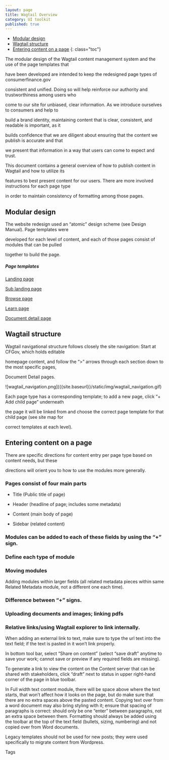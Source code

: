 ```yaml
---
layout: page
title: Wagtail Overview
category: UI toolkit
published: true
---
```


- [Modular design](#modular_design)
- [Wagtail structure](#wagtail_structure)
- [Entering content on a page](#entering_content)
 {: class="toc"}
 
<p>The modular design of the Wagtail content management system and the use of the page templates that 

have been developed are intended to keep the redesigned page types of consumerfinance.gov 

consistent and unified. Doing so will help reinforce our authority and trustworthiness among users who 

come to our site for unbiased, clear information. As we introduce ourselves to consumers and help to 

build a brand identity, maintaining content that is clear, consistent, and readable is important, as it 

builds confidence that we are diligent about ensuring that the content we publish is accurate and that 

we present that information in a way that users can come to expect and trust.</p>


<p>This document contains a general overview of how to publish content in Wagtail and how to utilize its 

features to best present content for our users. There are more involved instructions for each page type 

in order to maintain consistency of formatting among those pages.</p>

 
<h2 id="modular_design">Modular design</h2>

<div class="content-67 content-first">
 
<p>The website redesign used an “atomic” design scheme (see Design Manual). Page templates were

developed for each level of content, and each of those pages consist of modules that can be pulled 

together to build the page.</p>
</div>

<div class="content-33 content-last">

##### Page templates

[Landing page]()

[Sub landing page]()

[Browse page]()

[Learn page]()

[Document detail page]()
</div>

<h2 id="wagtail_structure">Wagtail structure</h2>

<div class="content-33 content-first">
<p>Wagtail navigational structure follows closely the site navigation: Start at CFGov, which holds editable 

homepage content, and follow the “>” arrows through each section down to the most specific pages, 

Document Detail pages.</p>
</div>

<div class="content-67 content-last">
![wagtail_navigation.png]({{site.baseurl}}/static/img/wagtail_navigation.gif)
</div>

<p>Each page type has a corresponding template; to add a new page, click “+ Add child page” underneath 

the page it will be linked from and choose the correct page template for that child page (see site map for 

correct templates at each level).</p>


<h2 id="entering_content">Entering content on a page</h2>

<p>There are specific directions for content entry per page type based on content needs, but these 

directions will orient you to how to use the modules more generally.</p> 


### Pages consist of four main parts

* Title (Public title of page)

* Header (headline of page; includes some metadata)

* Content (main body of page)

* Sidebar (related content)

### Modules can be added to each of these fields by using the “+” sign. 

### Define each type of module

### Moving modules
<p>Adding modules within larger fields (all related metadata pieces within same Related Metadata module, not a different one each time).</p>

### Difference between “+” signs. 

### Uploading documents and images; linking pdfs

### Relative links/using Wagtail explorer to link internally. 
<p>When adding an external link to text, make sure to type the url text into the text field; if the text is pasted in it won’t link properly.</p>

<p>In bottom tool bar, select “Share on content” (select “save draft” anytime to save your work; cannot save or preview if any required fields are missing).</p>

<p>To generate a link to view the content on the Content server that can be shared with stakeholders, click “draft” next to status in upper right-hand corner of the page in blue toolbar.</p>

<p>In Full width text content module, there will be space above where the text starts, that won’t affect how it looks on the page, but do make sure that there are no extra spaces above the pasted content. Copying text over from a word document may also bring styling with it; ensure that spacing of paragraphs is correct: should only be one “enter” between paragraphs, not an extra space between them. Formatting should always be added using the toolbar at the top of the text field (bullets, sizing, numbering) and not copied over from Word documents.</p>

<p>Legacy templates should not be used for new posts; they were used specifically to migrate content from Wordpress.</p>

Tags

